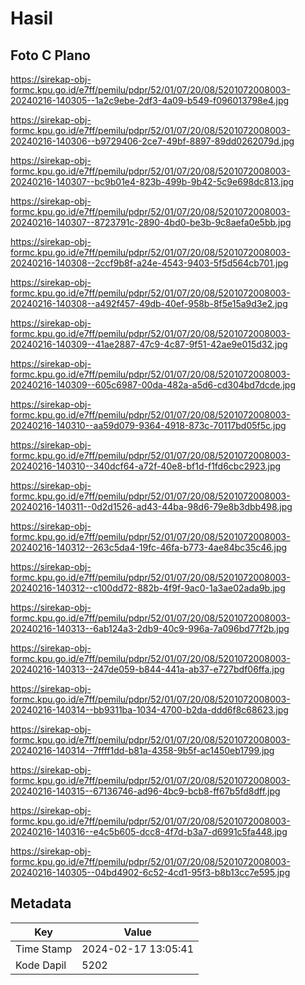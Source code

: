 # Hasil

## Foto C Plano

https://sirekap-obj-formc.kpu.go.id/e7ff/pemilu/pdpr/52/01/07/20/08/5201072008003-20240216-140305--1a2c9ebe-2df3-4a09-b549-f096013798e4.jpg

https://sirekap-obj-formc.kpu.go.id/e7ff/pemilu/pdpr/52/01/07/20/08/5201072008003-20240216-140306--b9729406-2ce7-49bf-8897-89dd0262079d.jpg

https://sirekap-obj-formc.kpu.go.id/e7ff/pemilu/pdpr/52/01/07/20/08/5201072008003-20240216-140307--bc9b01e4-823b-499b-9b42-5c9e698dc813.jpg

https://sirekap-obj-formc.kpu.go.id/e7ff/pemilu/pdpr/52/01/07/20/08/5201072008003-20240216-140307--8723791c-2890-4bd0-be3b-9c8aefa0e5bb.jpg

https://sirekap-obj-formc.kpu.go.id/e7ff/pemilu/pdpr/52/01/07/20/08/5201072008003-20240216-140308--2ccf9b8f-a24e-4543-9403-5f5d564cb701.jpg

https://sirekap-obj-formc.kpu.go.id/e7ff/pemilu/pdpr/52/01/07/20/08/5201072008003-20240216-140308--a492f457-49db-40ef-958b-8f5e15a9d3e2.jpg

https://sirekap-obj-formc.kpu.go.id/e7ff/pemilu/pdpr/52/01/07/20/08/5201072008003-20240216-140309--41ae2887-47c9-4c87-9f51-42ae9e015d32.jpg

https://sirekap-obj-formc.kpu.go.id/e7ff/pemilu/pdpr/52/01/07/20/08/5201072008003-20240216-140309--605c6987-00da-482a-a5d6-cd304bd7dcde.jpg

https://sirekap-obj-formc.kpu.go.id/e7ff/pemilu/pdpr/52/01/07/20/08/5201072008003-20240216-140310--aa59d079-9364-4918-873c-70117bd05f5c.jpg

https://sirekap-obj-formc.kpu.go.id/e7ff/pemilu/pdpr/52/01/07/20/08/5201072008003-20240216-140310--340dcf64-a72f-40e8-bf1d-f1fd6cbc2923.jpg

https://sirekap-obj-formc.kpu.go.id/e7ff/pemilu/pdpr/52/01/07/20/08/5201072008003-20240216-140311--0d2d1526-ad43-44ba-98d6-79e8b3dbb498.jpg

https://sirekap-obj-formc.kpu.go.id/e7ff/pemilu/pdpr/52/01/07/20/08/5201072008003-20240216-140312--263c5da4-19fc-46fa-b773-4ae84bc35c46.jpg

https://sirekap-obj-formc.kpu.go.id/e7ff/pemilu/pdpr/52/01/07/20/08/5201072008003-20240216-140312--c100dd72-882b-4f9f-9ac0-1a3ae02ada9b.jpg

https://sirekap-obj-formc.kpu.go.id/e7ff/pemilu/pdpr/52/01/07/20/08/5201072008003-20240216-140313--6ab124a3-2db9-40c9-996a-7a096bd77f2b.jpg

https://sirekap-obj-formc.kpu.go.id/e7ff/pemilu/pdpr/52/01/07/20/08/5201072008003-20240216-140313--247de059-b844-441a-ab37-e727bdf06ffa.jpg

https://sirekap-obj-formc.kpu.go.id/e7ff/pemilu/pdpr/52/01/07/20/08/5201072008003-20240216-140314--bb9311ba-1034-4700-b2da-ddd6f8c68623.jpg

https://sirekap-obj-formc.kpu.go.id/e7ff/pemilu/pdpr/52/01/07/20/08/5201072008003-20240216-140314--7ffff1dd-b81a-4358-9b5f-ac1450eb1799.jpg

https://sirekap-obj-formc.kpu.go.id/e7ff/pemilu/pdpr/52/01/07/20/08/5201072008003-20240216-140315--67136746-ad96-4bc9-bcb8-ff67b5fd8dff.jpg

https://sirekap-obj-formc.kpu.go.id/e7ff/pemilu/pdpr/52/01/07/20/08/5201072008003-20240216-140316--e4c5b605-dcc8-4f7d-b3a7-d6991c5fa448.jpg

https://sirekap-obj-formc.kpu.go.id/e7ff/pemilu/pdpr/52/01/07/20/08/5201072008003-20240216-140305--04bd4902-6c52-4cd1-95f3-b8b13cc7e595.jpg


## Metadata

| Key        | Value               |
| ---------- | ------------------- |
| Time Stamp | 2024-02-17 13:05:41 |
| Kode Dapil | 5202                |



